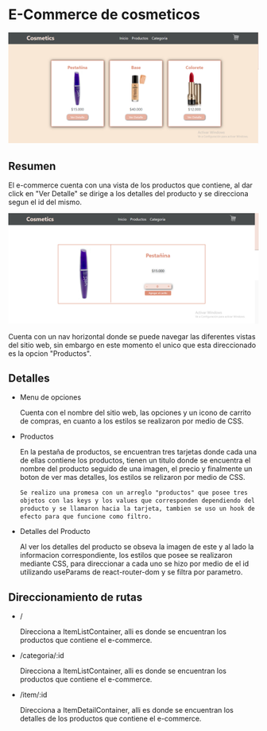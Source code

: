 <h1>E-Commerce de cosmeticos</h1>

<div>
    <img src='./src/assets/img/productos.png'></img>
</div>

<h2>Resumen</h2>

<p>
    El e-commerce cuenta con una vista de los productos que contiene, al dar click en "Ver Detalle" se dirige a los detalles del producto y se direcciona segun el id del mismo.
</p>

<div>
    <img src='./src/assets/img/detalle-producto.png'></img>
</div>

<p>
    Cuenta con un nav horizontal donde se puede navegar las diferentes vistas del sitio web, sin embargo en este momento el unico que esta direccionado es la opcion "Productos".
</p>

<h2>Detalles</h2>
<ul>
<li>Menu de opciones</li>
<p>
    Cuenta con el nombre del sitio web, las opciones y un icono de carrito de compras, en cuanto a los estilos se realizaron por medio de CSS.
</p>

<li>Productos</li>
<p>
    En la pestaña de productos, se encuentran tres tarjetas donde cada una de ellas contiene los productos, tienen un titulo donde se encuentra el nombre del producto seguido de una imagen, el precio y finalmente un boton de ver mas detalles, los estilos se relizaron por medio de CSS. <br/>

    Se realizo una promesa con un arreglo "productos" que posee tres objetos con las keys y los values que corresponden dependiendo del producto y se llamaron hacia la tarjeta, tambien se uso un hook de efecto para que funcione como filtro.
</p>

<li>Detalles del Producto</li>
<p>
    Al ver los detalles del producto se obseva la imagen de este y al lado la informacion correspondiente, los estilos que posee se realizaron mediante CSS, para direccionar a cada uno se hizo por medio de el id utilizando useParams de react-router-dom y se filtra por parametro. <br/>
</p>
</ul>

<h2>Direccionamiento de rutas</h2>

<ul>
<li>/</li>
<p>
    Direcciona a ItemListContainer, alli es donde se encuentran los productos que contiene el e-commerce.
</p>

<li>/categoria/:id</li>
<p>
    Direcciona a ItemListContainer, alli es donde se encuentran los productos que contiene el e-commerce.
</p>

<li>/item/:id</li>
<p>
    Direcciona a ItemDetailContainer, alli es donde se encuentran los detalles de los productos que contiene el e-commerce.
</p>

</ul>